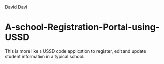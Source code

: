 David Davi
# A-school-Registration-Portal-using-USSD
This is more like a USSD code application to register, edit and update student information in a typical school.

